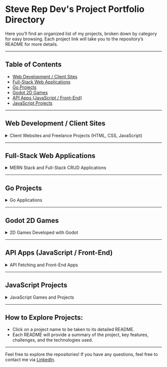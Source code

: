 # Steve Rep Dev's Project Portfolio Directory

Here you’ll find an organized list of my projects, broken down by category for easy browsing. Each project link will take you to the repository’s README for more details.

---

## Table of Contents
- [Web Development / Client Sites](#web-development--client-sites)
- [Full-Stack Web Applications](#full-stack-web-applications)
- [Go Projects](#go-projects)
- [Godot 2D Games](#godot-2d-games)
- [API Apps (JavaScript / Front-End)](#api-apps-javascript--front-end)
- [JavaScript Projects](#javascript-projects)

---


## Web Development / Client Sites

<details>
  <summary>Client Websites and Freelance Projects (HTML, CSS, JavaScript)</summary>

  ### [Good and Local Web Studio](link-to-repo)
  - **Description**: My web development studio's site, highlighting services, portfolio, and a blog.
  - **Tech Stack**: HTML, CSS, JavaScript, Responsive Design

  ### [Client Website 1](link-to-repo)
  - **Description**: A fast, responsive website built for a local business.
  - **Tech Stack**: HTML, CSS, JavaScript

  ### [Client Website 2](https://github.com/StewedDownSteve/Client_Megan_Portfolio)
  - **Description**: Portfolio website for an artist, featuring animations and responsive design.
  - **Tech Stack**: HTML, CSS, JavaScript

  _More client projects to be added here..._

</details>

---

## Full-Stack Web Applications

<details>
  <summary>MERN Stack and Full-Stack CRUD Applications</summary>

  ### [Full-Stack App 1](https://github.com/StewedDownSteve/ProjectManagment_FS_App)
  - **Description**: An e-commerce platform with product management, authentication, and payment processing.
  - **Tech Stack**: MongoDB, Express.js, React, Node.js (MERN), JWT, Stripe API

  ### [Full-Stack App 2](https://github.com/StewedDownSteve/storybookscopy)
  - **Description**: A task management app with full CRUD functionality, built using MERN.
  - **Tech Stack**: MongoDB, Express.js, React, Node.js (MERN)

  ### [Full-Stack App 2](https://github.com/StewedDownSteve/TicketTrackerFullStack)
  - **Description**: A task management app with full CRUD functionality, built using MERN.
  - **Tech Stack**: MongoDB, Express.js, React, Node.js (MERN)

  _More full-stack apps to be added here..._

</details>

---

## Go Projects

<details>
  <summary>Go Applications</summary>

  ### [Go Project 1](https://github.com/StewedDownSteve/CRM-Golang)
  - **Description**: A RESTful API for managing user data with JWT authentication.
  - **Tech Stack**: Go, JWT, PostgreSQL, REST API

  ### [Go Project 2](https://github.com/StewedDownSteve/Go-html-web-scraper)
  - **Description**: CLI tool for data analysis using Go's concurrency features.
  - **Tech Stack**: Go, CSV Parsing, Concurrency

  _More Go projects to be added here..._

</details>

---

## Godot 2D Games

<details>
  <summary>2D Games Developed with Godot</summary>

  ### [2D Game 1](https://github.com/StewedDownSteve/henry-day-out-game)
  - **Description**: A platformer game with custom physics and animations.
  - **Tech Stack**: Godot, GDScript

  ### [2D Game 2](https://github.com/StewedDownSteve/gotdot_first_game)
  - **Description**: A puzzle game with dynamic level generation and progression tracking.
  - **Tech Stack**: Godot, GDScript

  _More Godot games to be added here..._

</details>

---

## API Apps (JavaScript / Front-End)

<details>
  <summary>API Fetching and Front-End Apps</summary>

  ### [D&D Monter Finder](https://github.com/StewedDownSteve/monster_api_app)
  - **Description**: A weather app fetching data from OpenWeather API and dynamically updating the DOM.
  - **Tech Stack**: JavaScript, OpenWeather API, HTML, CSS

  ### [Geo Location Weather App](https://github.com/StewedDownSteve/Weather_App_Updated/tree/main)
  - **Description**: A cryptocurrency tracker using the CoinGecko API and vanilla JavaScript.
  - **Tech Stack**: JavaScript, CoinGecko API, HTML, CSS

  ### [Alien Guide App](https://github.com/StewedDownSteve/ST-Alien-Guide-App)
  - **Description**: A cryptocurrency tracker using the CoinGecko API and vanilla JavaScript.
  - **Tech Stack**: JavaScript, CoinGecko API, HTML, CSS

  ### [API App 2](https://github.com/StewedDownSteve/Weather_App_Updated/tree/main)
  - **Description**: A cryptocurrency tracker using the CoinGecko API and vanilla JavaScript.
  - **Tech Stack**: JavaScript, CoinGecko API, HTML, CSS

  _More API apps to be added here..._

</details>

---

## JavaScript Projects

<details>
  <summary>JavaScript Games and Projects</summary>

  ### [JS Game 1](https://github.com/StewedDownSteve/CodeWars_All_kyu)
  - **Description**: A simple snake game using JavaScript and Canvas.
  - **Tech Stack**: JavaScript, HTML5 Canvas, CSS

  ### [JS Game 2](https://github.com/StewedDownSteve/react-task-app)
  - **Description**: A space shooter with score tracking and enemy spawning mechanics.
  - **Tech Stack**: JavaScript, HTML5 Canvas, CSS

  ### [JS Project 1](https://github.com/StewedDownSteve/Drag_Drop_kanban/blob/main/README.md)
  - **Description**: A random quote generator that fetches quotes from an API.
  - **Tech Stack**: JavaScript, Fetch API, HTML, CSS

 ### [JS Project 1](https://github.com/StewedDownSteve/Drag_Drop_kanban/blob/main/README.md)
  - **Description**: A random quote generator that fetches quotes from an API.
  - **Tech Stack**: JavaScript, Fetch API, HTML, CSS

  _More JavaScript projects to be added here..._

</details>

---

## How to Explore Projects:
- Click on a project name to be taken to its detailed README.
- Each README will provide a summary of the project, key features, challenges, and the technologies used.

---

Feel free to explore the repositories! If you have any questions, feel free to contact me via [LinkedIn](https://www.linkedin.com/in/stevereplogle1/).
